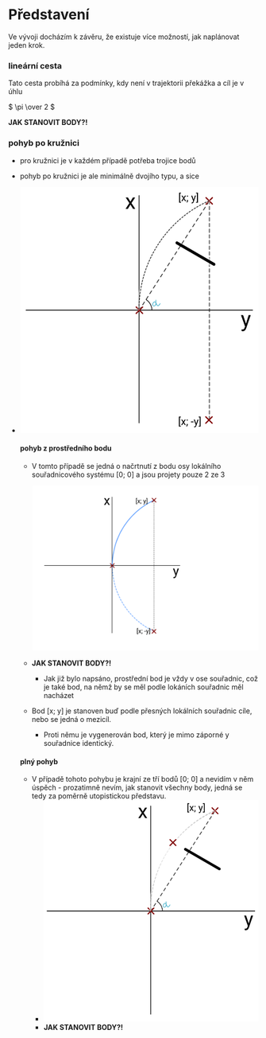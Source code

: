 # Představení

Ve vývoji docházím k závěru, že existuje více možností, jak naplánovat jeden krok.

### lineární cesta

Tato cesta probíhá za podmínky, kdy není v trajektorii překážka a cíl je v úhlu 

$ \pi \over 2 $

**JAK STANOVIT BODY?!**

### pohyb po kružnici

- pro kružnici je v každém případě potřeba trojice bodů

- pohyb po kružnici je ale minimálně dvojího typu, a sice

- <img src="./kruznice_2.svg" alt="image-20201124205758210" style="zoom:100%;" />

  #### pohyb z prostředního bodu

   - V tomto případě se jedná o načrtnutí z bodu osy lokálního souřadnicového systému [0; 0]
      a jsou projety pouze 2 ze 3
      
      <img src="./kruznice_1.png" alt="image-20201124205758210" style="zoom:60%;" />
      
  - **JAK STANOVIT BODY?!**

    - Jak již bylo napsáno, prostřední bod je vždy v ose souřadnic, což je také bod, na němž by se měl podle lokáních souřadnic měl nacházet
  - Bod [x; y] je stanoven buď podle přesných lokálních souřadnic cíle, nebo se jedná o mezicíl.
      - Proti němu je vygenerován bod, který je mimo záporné y souřadnice identický.
  
  #### plný pohyb
  
  - V případě tohoto pohybu je krajní ze tří bodů [0; 0] a nevidím v něm úspěch - prozatimně nevím, jak stanovit všechny body, jedná se tedy za poměrně utopistickou představu.
    - <img src="./kruznice_3.svg" alt="image-20201124205758210" style="zoom:120%;" />
    - **JAK STANOVIT BODY?!**

